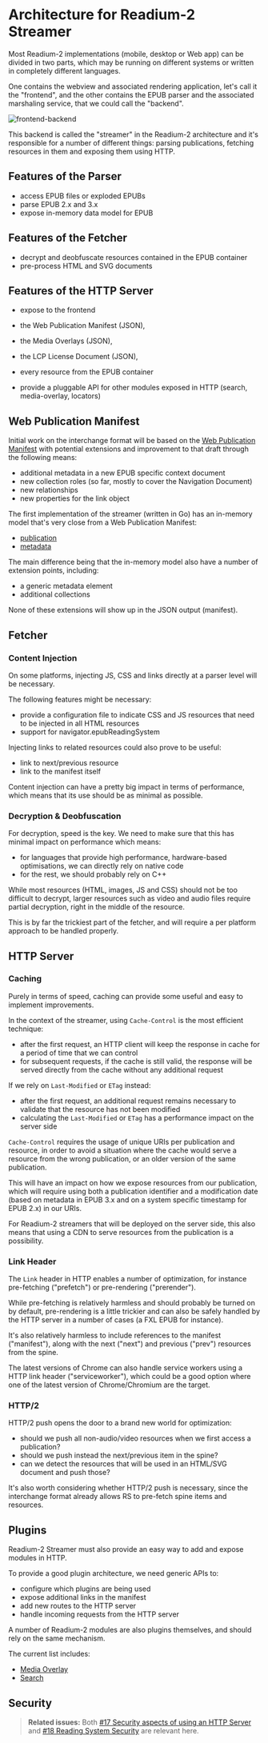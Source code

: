 # Architecture for Readium-2 Streamer


Most Readium-2 implementations (mobile, desktop or Web app) can be divided in two parts, which may be running on different systems or written in completely different languages. 

One contains the webview and associated rendering application, let's call it the "frontend", and the other contains the EPUB parser and the associated marshaling service, that we could call the "backend". 

![frontend-backend](images/IMG_3404.JPG)
<br/>

This backend is called the "streamer" in the Readium-2 architecture and it's responsible for a number of different things: parsing publications, fetching resources in them and exposing them using HTTP.

## Features of the Parser

* access EPUB files or exploded EPUBs
* parse EPUB 2.x and 3.x
* expose in-memory data model for EPUB

## Features of the Fetcher

* decrypt and deobfuscate resources contained in the EPUB container
* pre-process HTML and SVG documents

## Features of the HTTP Server
* expose to the frontend 
 * the Web Publication Manifest (JSON),
 * the Media Overlays (JSON),
 * the LCP License Document (JSON),
 * every resource from the EPUB container
 
* provide a pluggable API for other modules exposed in HTTP (search, media-overlay, locators)

## Web Publication Manifest

Initial work on the interchange format will be based on the [Web Publication Manifest](https://github.com/HadrienGardeur/webpub-manifest) with potential extensions and improvement to that draft through the following means:

* additional metadata in a new EPUB specific context document
* new collection roles (so far, mostly to cover the Navigation Document)
* new relationships
* new properties for the link object

The first implementation of the streamer (written in Go) has an in-memory model that's very close from a Web Publication Manifest:

* [publication](https://github.com/Feedbooks/webpub-streamer/blob/master/models/publication.go)
* [metadata](https://github.com/Feedbooks/webpub-streamer/blob/master/models/metadata.go)

The main difference being that the in-memory model also have a number of extension points, including:

* a generic metadata element
* additional collections

None of these extensions will show up in the JSON output (manifest).

## Fetcher

### Content Injection

On some platforms, injecting JS, CSS and links directly at a parser level will be necessary.

The following features might be necessary:

* provide a configuration file to indicate CSS and JS resources that need to be injected in all HTML resources
* support for navigator.epubReadingSystem

Injecting links to related resources could also prove to be useful:

* link to next/previous resource
* link to the manifest itself

Content injection can have a pretty big impact in terms of performance, which means that its use should be as minimal as possible.

### Decryption & Deobfuscation

For decryption, speed is the key. We need to make sure that this has minimal impact on performance which means:

* for languages that provide high performance, hardware-based optimisations, we can directly rely on native code
* for the rest, we should probably rely on C++

While most resources (HTML, images, JS and CSS) should not be too difficult to decrypt, larger resources such as video and audio files require partial decryption, right in the middle of the resource.

This is by far the trickiest part of the fetcher, and will require a per platform approach to be handled properly.

## HTTP Server

### Caching

Purely in terms of speed, caching can provide some useful and easy to implement improvements.

In the context of the streamer, using `Cache-Control` is the most efficient technique:

* after the first request, an HTTP client will keep the response in cache for a period of time that we can control
* for subsequent requests, if the cache is still valid, the response will be served directly from the cache without any additional request

If we rely on `Last-Modified` or `ETag` instead:

* after the first request, an additional request remains necessary to validate that the resource has not been modified
* calculating the `Last-Modified` or `ETag` has a performance impact on the server side

`Cache-Control` requires the usage of unique URIs per publication and resource, in order to avoid a situation where the cache would serve a resource from the wrong publication, or an older version of the same publication.

This will have an impact on how we expose resources from our publication, which will require using both a publication identifier and a modification date (based on metadata in EPUB 3.x and on a system specific timestamp for EPUB 2.x) in our URIs.

For Readium-2 streamers that will be deployed on the server side, this also means that using a CDN to serve resources from the publication is a possibility.

### Link Header

The `Link` header in HTTP enables a number of optimization, for instance pre-fetching ("prefetch") or pre-rendering ("prerender"). 

While pre-fetching is relatively harmless and should probably be turned on by default, pre-rendering is a little trickier and can also be safely handled by the HTTP server in a number of cases (a FXL EPUB for instance).

It's also relatively harmless to include references to the manifest ("manifest"), along with the next ("next") and previous ("prev") resources from the spine.

The latest versions of Chrome can also handle service workers using a HTTP link header ("serviceworker"), which could be a good option where one of the latest version of Chrome/Chromium are the target.

### HTTP/2

HTTP/2 push opens the door to a brand new world for optimization:

* should we push all non-audio/video resources when we first access a publication?
* should we push instead the next/previous item in the spine?
* can we detect the resources that will be used in an HTML/SVG document and push those?

It's also worth considering whether HTTP/2 push is necessary, since the interchange format already allows RS to pre-fetch spine items and resources.

## Plugins

Readium-2 Streamer must also provide an easy way to add and expose modules in HTTP.

To provide a good plugin architecture, we need generic APIs to:

* configure which plugins are being used
* expose additional links in the manifest
* add new routes to the HTTP server
* handle incoming requests from the HTTP server

A number of Readium-2 modules are also plugins themselves, and should rely on the same mechanism.

The current list includes:

* [Media Overlay](../media-overlay)
* [Search](../search)

## Security

> **Related issues:** Both [#17 Security aspects of using an HTTP Server](https://github.com/readium/readium-2/issues/17) and [#18 Reading System Security](https://github.com/readium/readium-2/issues/18) are relevant here.
